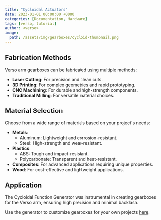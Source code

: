 ```yaml
---
title: "Cycloidal Actuators"
date: 2023-01-01 00:00:00 +0000
categories: [Documentation, Hardware]
tags: [verso, tutorial]
author: <verso>
image:
  path: /assets/img/gearboxes/cycloid-thumbnail.png
---
```


## Fabrication Methods

Verso arm gearboxes can be fabricated using multiple methods:

- **Laser Cutting**: For precision and clean cuts.
- **3D Printing**: For complex geometries and rapid prototyping.
- **CNC Machining**: For durable and high-strength components.
- **Traditional Milling**: For versatile material choices.

## Material Selection

Choose from a wide range of materials based on your project's needs:

- **Metals**:
  - Aluminum: Lightweight and corrosion-resistant.
  - Steel: High-strength and wear-resistant.
- **Plastics**:
  - ABS: Tough and impact-resistant.
  - Polycarbonate: Transparent and heat-resistant.
- **Composites**: For advanced applications requiring unique properties.
- **Wood**: For cost-effective and lightweight applications.

## Application

The Cycloidal Function Generator was instrumental in creating gearboxes for the Verso arm, ensuring high precision and minimal backlash.

Use the generator to customize gearboxes for your own projects [here](https://versorobotics.com/posts/generator/).
